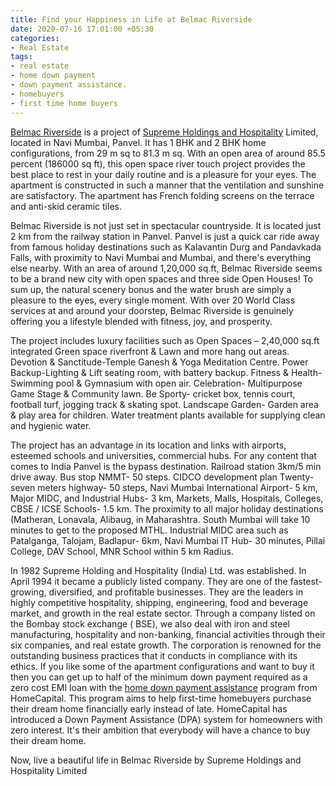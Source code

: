 ```yaml
---
title: Find your Happiness in Life at Belmac Riverside
date: 2020-07-16 17:01:00 +05:30
categories:
- Real Estate
tags:
- real estate
- home down payment
- down payment assistance.
- homebuyers
- first time home buyers
---
```


[Belmac Riverside](https://homecapital.in/project/119/belmac-riverside-) is a project of [Supreme Holdings and Hospitality](https://homecapital.in/offering/developer/supreme-holdings-&-hospitality-india-limited) Limited, located in Navi Mumbai, Panvel. It has 1 BHK and 2 BHK home configurations, from 29 m sq to 81.3 m sq. With an open area of around 85.5 percent (186000 sq ft), this open space river touch project provides the best place to rest in your daily routine and is a pleasure for your eyes. The apartment is constructed in such a manner that the ventilation and sunshine are satisfactory. The apartment has French folding screens on the terrace and anti-skid ceramic tiles.

Belmac Riverside is not just set in spectacular countryside. It is located just 2 km from the railway station in Panvel. Panvel is just a quick car ride away from famous holiday destinations such as Kalavantin Durg and Pandavkada Falls, with proximity to Navi Mumbai and Mumbai, and there's everything else nearby. With an area of around 1,20,000 sq.ft, Belmac Riverside seems to be a brand new city with open spaces and three side Open Houses! To sum up, the natural scenery bonus and the water brush are simply a pleasure to the eyes, every single moment. With over 20 World Class services at and around your doorstep, Belmac Riverside is genuinely offering you a lifestyle blended with fitness, joy, and prosperity.

The project includes luxury facilities such as Open Spaces – 2,40,000 sq.ft integrated Green space riverfront & Lawn and more hang out areas. Devotion & Sanctitude-Temple Ganesh & Yoga Meditation Centre. Power Backup-Lighting & Lift seating room, with battery backup. Fitness & Health-Swimming pool & Gymnasium with open air. Celebration- Multipurpose Game Stage & Community lawn. Be Sporty- cricket box, tennis court, football turf, jogging track & skating spot. Landscape Garden- Garden area & play area for children. Water treatment plants available for supplying clean and hygienic water.

The project has an advantage in its location and links with airports, esteemed schools and universities, commercial hubs. For any content that comes to India Panvel is the bypass destination. Railroad station 3km/5 min drive away. Bus stop NMMT- 50 steps. CIDCO development plan Twenty-seven meters highway- 50 steps, Navi Mumbai International Airport- 5 km, Major MIDC, and Industrial Hubs- 3 km, Markets, Malls, Hospitals, Colleges, CBSE / ICSE Schools- 1.5 km. The proximity to all major holiday destinations (Matheran, Lonavala, Alibaug, in Maharashtra. South Mumbai will take 10 minutes to get to the proposed MTHL. Industrial MIDC area such as Patalganga, Talojam, Badlapur- 6km, Navi Mumbai IT Hub- 30 minutes, Pillai College, DAV School, MNR School within 5 km Radius.

In 1982 Supreme Holding and Hospitality (India) Ltd. was established. In April 1994 it became a publicly listed company. They are one of the fastest-growing, diversified, and profitable businesses. They are the leaders in highly competitive hospitality, shipping, engineering, food and beverage market, and growth in the real estate sector. Through a company listed on the Bombay stock exchange ( BSE), we also deal with iron and steel manufacturing, hospitality and non-banking, financial activities through their six companies, and real estate growth. The corporation is renowned for the outstanding business practices that it conducts in compliance with its ethics. If you like some of the apartment configurations and want to buy it then you can get up to half of the minimum down payment required as a zero cost EMI loan with the [home down payment assistance](https://homecapital.in/program) program from HomeCapital. This program aims to help first-time homebuyers purchase their dream home financially early instead of late. HomeCapital has introduced a Down Payment Assistance (DPA) system for homeowners with zero interest. It's their ambition that everybody will have a chance to buy their dream home.

Now, live a beautiful life in Belmac Riverside by Supreme Holdings and Hospitality Limited
